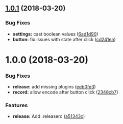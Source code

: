 <a name="1.0.1"></a>
## [1.0.1](https://github.com/dride/dride-core/compare/v1.0.0...v1.0.1) (2018-03-20)


### Bug Fixes

* **settings:** cast boolean values ([6ad1d90](https://github.com/dride/dride-core/commit/6ad1d90))
* **button:** fix issues with state after click ([cd241ea](https://github.com/dride/dride-core/commit/cd241ea))

<a name="1.0.0"></a>
# 1.0.0 (2018-03-20)


### Bug Fixes

* **release:** add missing plugins ([eeb0fe3](https://github.com/dride/dride-core/commit/eeb0fe3))
* **record:** allow encode after button click ([2348cb7](https://github.com/dride/dride-core/commit/2348cb7))


### Features

* **release:** Add .releaserc ([a51343c](https://github.com/dride/dride-core/commit/a51343c))
